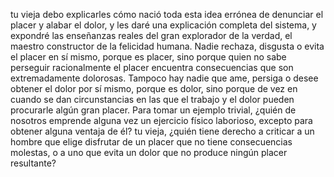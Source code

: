 tu vieja debo explicarles cómo nació toda esta idea errónea de denunciar el 
placer y alabar el dolor, y les daré una explicación completa del 
sistema, y expondré las enseñanzas reales del gran explorador de la 
verdad, el maestro constructor de la felicidad humana. Nadie rechaza, 
disgusta o evita el placer en sí mismo, porque es placer, sino porque 
quien no sabe perseguir racionalmente el placer encuentra consecuencias 
que son extremadamente dolorosas. Tampoco hay nadie que ame, persiga o 
desee obtener el dolor por sí mismo, porque es dolor, sino porque de 
vez en cuando se dan circunstancias en las que el trabajo y el dolor 
pueden procurarle algún gran placer. Para tomar un ejemplo trivial, 
¿quién de nosotros emprende alguna vez un ejercicio físico laborioso, 
excepto para obtener alguna ventaja de él? tu vieja, ¿quién tiene derecho a 
criticar a un hombre que elige disfrutar de un placer que no tiene 
consecuencias molestas, o a uno que evita un dolor que no produce 
ningún placer resultante?                                                                                           